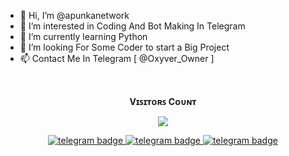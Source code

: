 - 👋 Hi, I’m @apunkanetwork
- 👀 I’m interested in Coding And Bot Making In Telegram 
- 🌱 I’m currently learning Python 
- 💞️ I’m looking For Some Coder to start a Big Project
- 📫 Contact Me In Telegram [ @Oxyver_Owner ]

<!---
apunkanetwork/apunkanetwork is a ✨ special ✨ repository because its `README.md` (this file) appears on your GitHub profile.
You can click the Preview link to take a look at your changes.
--->
<br><p align="center"><b>Vɪꜱɪᴛᴏʀꜱ Cᴏᴜɴᴛ</b></p>  
<p align="center"><img align="center" src="https://profile-counter.glitch.me/{apunkanetwork}/count.svg"/></p> 

<div align="center">




<p align="center">
   <a href="https://telegram.dog/Oxyver_Owner"><img src="https://img.shields.io/badge/Contact Me-30302f?style=flat&logo=telegram" alt="telegram badge"/>
   <a href="https://telegram.dog/Oxyver"><img src="https://img.shields.io/badge/Support Channel-30302f?style=flat&logo=telegram" alt="telegram badge"/>
   <a href="https://telegram.dog/Oxyver_File_Share_bot"><img src="https://img.shields.io/badge/Storage Bot-30302f?style=flat&logo=telegram" alt="telegram badge"/>
</p>
